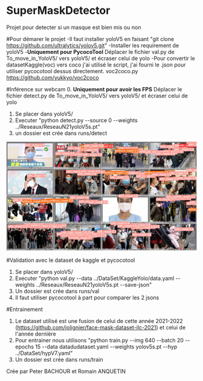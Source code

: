 # SuperMaskDetector
Projet pour detecter si un masque est bien mis ou non

#Pour démarer le projet
-Il faut installer yoloV5 en faisant "git clone https://github.com/ultralytics/yolov5.git"
-Installer les requirement de yoloV5
-**Uniquement pour PycocoTool** Déplacer le fichier val.py de To_move_in_YoloV5/ vers yoloV5/ et écraser celui de yolo
-Pour convertir le datasetKaggle(voc) vers coco j'ai utilisé le script, j'ai fourni le .json pour utiliser pycocotool dessus directement. voc2coco.py https://github.com/yukkyo/voc2coco

#Inférence sur webcam
0. **Uniquement pour avoir les FPS** Déplacer le fichier detect.py de To_move_in_YoloV5/ vers yoloV5/ et écraser celui de yolo
1. Se placer dans yoloV5/
2. Executer "python detect.py --source 0 --weights ../Reseaux/ReseauN21yoloV5s.pt"
4. un dossier est crée dans runs/detect

![Exemple](exemple.jpg)

#Validation avec le dataset de kaggle et pycocotool
1. Se placer dans yoloV5/
2. Executer "python val.py --data ../DataSet/KaggleYolo/data.yaml --weights ../Reseaux/ReseauN21yoloV5s.pt --save-json"
3. Un dossier est crée dans runs/val
4. Il faut utiliser pycocotool à part pour comparer les 2 jsons

#Entrainement
1. Le dataset utilisé est une fusion de celui de cette année 2021-2022 (https://github.com/jolignier/face-mask-dataset-ilc-2021)  et celui de l'année dernière
2. Pour entrainer nous utilisons "python train.py --img 640 --batch 20 --epochs 15 --data datadudataset.yaml --weights yolov5s.pt --hyp ../DataSet/hypV7.yaml"
3. Un dossier est crée dans runs/train

Crée par Peter BACHOUR et Romain ANQUETIN
